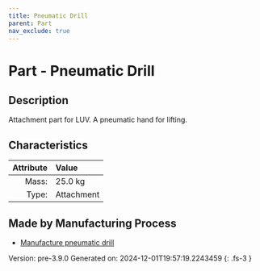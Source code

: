 ```yaml
---
title: Pneumatic Drill
parent: Part
nav_exclude: true
---
```

# Part - Pneumatic Drill

## Description
Attachment part for LUV. A pneumatic hand for lifting.

## Characteristics

| Attribute      | Value |
|--------:|:------|
|Mass:|25.0 kg|
|Type:|Attachment|

## Made by Manufacturing Process

- [Manufacture pneumatic drill](../process/manufacture-pneumatic-drill.html)



Version: pre-3.9.0 Generated on: 2024-12-01T19:57:19.2243459
{: .fs-3 }


